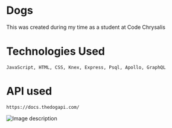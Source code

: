 # Dogs

This was created during my time as a student at Code Chrysalis

# Technologies Used

```
JavaScript, HTML, CSS, Knex, Express, Psql, Apollo, GraphQL  

```

# API used

```
https://docs.thedogapi.com/
```

![Image description](link-to-image)
